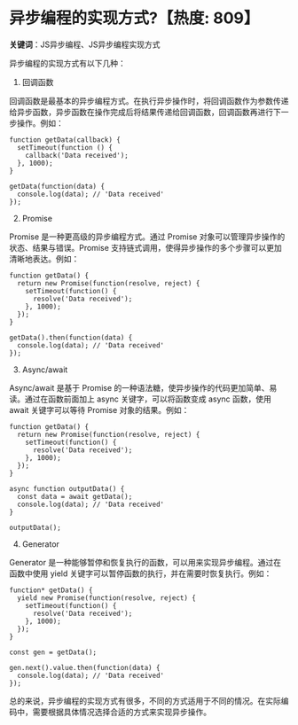 # 异步编程的实现方式?【热度: 809】

**关键词**：JS异步编程、JS异步编程实现方式

异步编程的实现方式有以下几种：

1. 回调函数

回调函数是最基本的异步编程方式。在执行异步操作时，将回调函数作为参数传递给异步函数，异步函数在操作完成后将结果传递给回调函数，回调函数再进行下一步操作。例如：

```
function getData(callback) {
  setTimeout(function () {
    callback('Data received');
  }, 1000);
}

getData(function(data) {
  console.log(data); // 'Data received'
});
```

2. Promise

Promise 是一种更高级的异步编程方式。通过 Promise 对象可以管理异步操作的状态、结果与错误。Promise 支持链式调用，使得异步操作的多个步骤可以更加清晰地表达。例如：

```
function getData() {
  return new Promise(function(resolve, reject) {
    setTimeout(function() {
      resolve('Data received');
    }, 1000);
  });
}

getData().then(function(data) {
  console.log(data); // 'Data received'
});
```

3. Async/await

Async/await 是基于 Promise 的一种语法糖，使异步操作的代码更加简单、易读。通过在函数前面加上 async 关键字，可以将函数变成 async 函数，使用 await 关键字可以等待 Promise 对象的结果。例如：

```
function getData() {
  return new Promise(function(resolve, reject) {
    setTimeout(function() {
      resolve('Data received');
    }, 1000);
  });
}

async function outputData() {
  const data = await getData();
  console.log(data); // 'Data received'
}

outputData();
```

4. Generator

Generator 是一种能够暂停和恢复执行的函数，可以用来实现异步编程。通过在函数中使用 yield 关键字可以暂停函数的执行，并在需要时恢复执行。例如：

```
function* getData() {
  yield new Promise(function(resolve, reject) {
    setTimeout(function() {
      resolve('Data received');
    }, 1000);
  });
}

const gen = getData();

gen.next().value.then(function(data) {
  console.log(data); // 'Data received'
});
```

总的来说，异步编程的实现方式有很多，不同的方式适用于不同的情况。在实际编码中，需要根据具体情况选择合适的方式来实现异步操作。